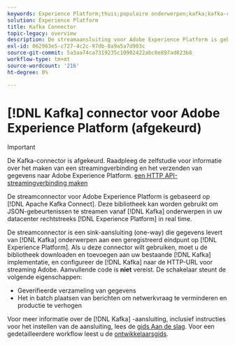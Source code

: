 ```yaml
---
keywords: Experience Platform;thuis;populaire onderwerpen;kafka;kafka-connector;Kafka;
solution: Experience Platform
title: Kafka Connector
topic-legacy: overview
description: De streamaansluiting voor Adobe Experience Platform is gebaseerd op Apache Kafka Connect. Deze bibliotheek kan worden gebruikt om JSON-gebeurtenissen van Kafka-onderwerpen in uw datacenter rechtstreeks naar Experience Platform in real-time te streamen.
exl-id: 062963e5-c727-4c2c-97db-8a9a5a7d903c
source-git-commit: 5a3aa74ca7319235c10902422abc0e897ad823b8
workflow-type: tm+mt
source-wordcount: '216'
ht-degree: 0%

---
```


# [!DNL Kafka] connector voor Adobe Experience Platform (afgekeurd)

>[!IMPORTANT]
>
>De Kafka-connector is afgekeurd. Raadpleeg de zelfstudie voor informatie over het maken van een streamingverbinding en het verzenden van gegevens naar Adobe Experience Platform. [een HTTP API-streamingverbinding maken](../../sources/connectors/streaming/http.md)

De streamconnector voor Adobe Experience Platform is gebaseerd op [!DNL Apache Kafka Connect]. Deze bibliotheek kan worden gebruikt om JSON-gebeurtenissen te streamen vanaf [!DNL Kafka] onderwerpen in uw datacenter rechtstreeks [!DNL Experience Platform] in real time.

De streamconnector is een sink-aansluiting (one-way) die gegevens levert van [!DNL Kafka] onderwerpen aan een geregistreerd eindpunt op [!DNL Experience Platform]. Als u deze connector wilt gebruiken, moet u de bibliotheek downloaden en toevoegen aan uw bestaande [!DNL Kafka] implementatie, en configureer de [!DNL Kafka] naar de HTTP-URL voor streaming Adobe. Aanvullende code is **niet** vereist. De schakelaar steunt de volgende eigenschappen:

- Geverifieerde verzameling van gegevens
- Het in batch plaatsen van berichten om netwerkvraag te verminderen en productie te verhogen

Voor meer informatie over de [!DNL Kafka] -aansluiting, inclusief instructies voor het instellen van de aansluiting, lees de [gids Aan de slag](https://github.com/adobe/experience-platform-streaming-connect). Voor een gedetailleerdere workflow leest u de [ontwikkelaarsgids](https://www.adobe.com/go/kafka-connector-developer-guide).
